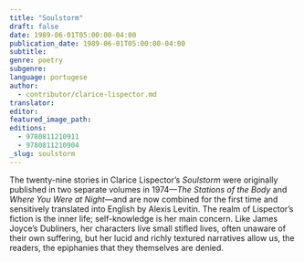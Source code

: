 ```yaml
---
title: "Soulstorm"
draft: false
date: 1989-06-01T05:00:00-04:00
publication_date: 1989-06-01T05:00:00-04:00
subtitle:
genre: poetry
subgenre:
language: portugese
author:
  - contributor/clarice-lispector.md
translator:
editor:
featured_image_path:
editions:
  - 9780811210911
  - 9780811210904
_slug: soulstorm
---
```


The twenty-nine stories in Clarice Lispector’s _Soulstorm_ were originally published in two separate volumes in 1974––_The Stations of the Body_ and _Where You Were at Night_––and are now combined for the first time and sensitively translated into English by Alexis Levitin. The realm of Lispector’s fiction is the inner life; self-knowledge is her main concern. Like James Joyce’s Dubliners, her characters live small stifled lives, often unaware of their own suffering, but her lucid and richly textured narratives allow us, the readers, the epiphanies that they themselves are denied.

